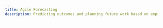 ```yaml
---
title: Agile Forecasting
description: Predicting outcomes and planning future work based on empirical data and agile methods.

---
```


